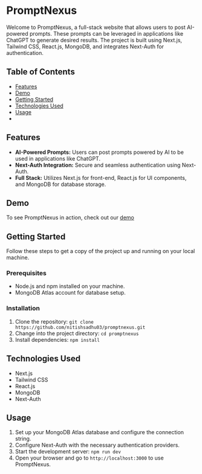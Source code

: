 # PromptNexus

Welcome to PromptNexus, a full-stack website that allows users to post AI-powered prompts. These prompts can be leveraged in applications like ChatGPT to generate desired results. The project is built using Next.js, Tailwind CSS, React.js, MongoDB, and integrates Next-Auth for authentication.

## Table of Contents
- [Features](#features)
- [Demo](#demo)
- [Getting Started](#getting-started)
- [Technologies Used](#technologies-used)
- [Usage](#usage)
- 
## Features
- **AI-Powered Prompts:** Users can post prompts powered by AI to be used in applications like ChatGPT.
- **Next-Auth Integration:** Secure and seamless authentication using Next-Auth.
- **Full Stack:** Utilizes Next.js for front-end, React.js for UI components, and MongoDB for database storage.

## Demo
To see PromptNexus in action, check out our [demo](https://promptnexus-eight.vercel.app/)

## Getting Started
Follow these steps to get a copy of the project up and running on your local machine.

### Prerequisites
- Node.js and npm installed on your machine.
- MongoDB Atlas account for database setup.

### Installation
1. Clone the repository: `git clone https://github.com/nitishsadhu03/promptnexus.git`
2. Change into the project directory: `cd promptnexus`
3. Install dependencies: `npm install`

## Technologies Used
- Next.js
- Tailwind CSS
- React.js
- MongoDB
- Next-Auth

## Usage
1. Set up your MongoDB Atlas database and configure the connection string.
2. Configure Next-Auth with the necessary authentication providers.
3. Start the development server: `npm run dev`
4. Open your browser and go to `http://localhost:3000` to use PromptNexus.

